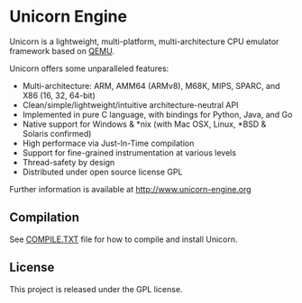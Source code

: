 Unicorn Engine
==============

Unicorn is a lightweight, multi-platform, multi-architecture CPU emulator framework
based on [QEMU](http://qemu.org).

Unicorn offers some unparalleled features:

- Multi-architecture: ARM, AMM64 (ARMv8), M68K, MIPS, SPARC, and X86 (16, 32, 64-bit)
- Clean/simple/lightweight/intuitive architecture-neutral API
- Implemented in pure C language, with bindings for Python, Java, and Go
- Native support for Windows & *nix (with Mac OSX, Linux, *BSD & Solaris confirmed)
- High performace via Just-In-Time compilation
- Support for fine-grained instrumentation at various levels
- Thread-safety by design
- Distributed under open source license GPL

Further information is available at http://www.unicorn-engine.org


Compilation
-----------

See [COMPILE.TXT](COMPILE.TXT) file for how to compile and install Unicorn.


License
-------

This project is released under the GPL license.

